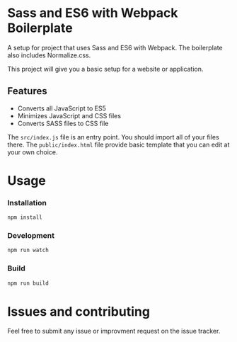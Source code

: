 # Sass and ES6 with Webpack Boilerplate
A setup for project that uses Sass and ES6 with Webpack.
The boilerplate also includes Normalize.css.

This project will give you a basic setup for a website or application.

## Features
 - Converts all JavaScript to ES5
 - Minimizes JavaScript and CSS files
 - Converts SASS files to CSS file

The `src/index.js` file is an entry point. You should import all of your files there. The `public/index.html` file provide basic template that you can edit at your own choice.

# Usage

### Installation
```sh
npm install
```
### Development
```sh
npm run watch
```
### Build
```sh
npm run build
```

# Issues and contributing
Feel free to submit any issue or improvment request on the issue tracker.